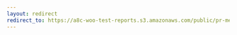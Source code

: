 ```yaml
---
layout: redirect
redirect_to: https://a8c-woo-test-reports.s3.amazonaws.com/public/pr-merge/45449/e2e/index.html
---
```

